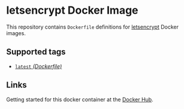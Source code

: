 letsencrypt Docker Image
====================

This repository contains `Dockerfile` definitions for [letsencrypt][letsencrypt] Docker images.

## Supported tags

* [`latest` _(Dockerfile)_](Dockerfile)

## Links
Getting started for this docker container at the [Docker Hub][registry].

[letsencrypt]: https://letsencrypt.org
[registry]: https://registry.hub.docker.com/u/zealic/letsencrypt

